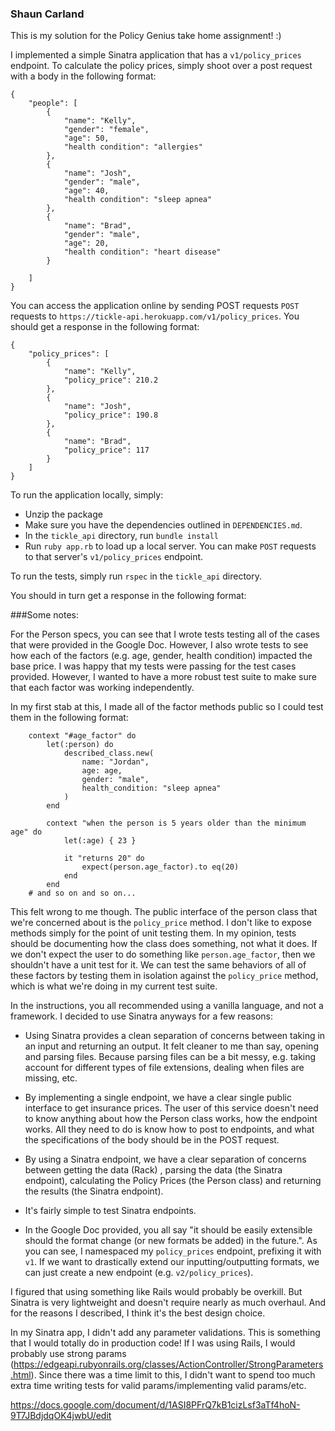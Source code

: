 ### Shaun Carland

This is my solution for the Policy Genius take home assignment! :)

I implemented a simple Sinatra application that has a `v1/policy_prices` endpoint.  To calculate the policy prices, simply shoot over a post request with a body in the following format:

```
{
	"people": [
		{
			"name": "Kelly",
			"gender": "female",
			"age": 50,
			"health condition": "allergies"
		},
		{
			"name": "Josh",
			"gender": "male",
			"age": 40,
			"health condition": "sleep apnea"
		},
		{
			"name": "Brad",
			"gender": "male",
			"age": 20,
			"health condition": "heart disease"
		}

	]
}
```
You can access the application online by sending POST requests `POST` requests to `https://tickle-api.herokuapp.com/v1/policy_prices`.  You should get a response in the following format:


```
{
    "policy_prices": [
        {
            "name": "Kelly",
            "policy_price": 210.2
        },
        {
            "name": "Josh",
            "policy_price": 190.8
        },
        {
            "name": "Brad",
            "policy_price": 117
        }
    ]
}
```

To run the application locally, simply:
- Unzip the package
- Make sure you have the dependencies outlined in `DEPENDENCIES.md`.
- In the `tickle_api` directory, run `bundle install`
- Run `ruby app.rb` to load up a local server.  You can make `POST` requests to that server's `v1/policy_prices` endpoint.

To run the tests, simply run `rspec` in the `tickle_api` directory.

You should in turn get a response in the following format:

###Some notes:

For the Person specs, you can see that I wrote tests testing all of the cases that were provided in the Google Doc.  However, I also wrote tests to see how each of the factors (e.g. age, gender, health condition) impacted the base price.  I was happy that my tests were passing for the test cases provided.  However, I wanted to have a more robust test suite to make sure that each factor was working independently.

In my first stab at this, I made all of the factor methods public so I could test them in the following format:

```
    context "#age_factor" do
        let(:person) do
            described_class.new(
                name: "Jordan",
                age: age,
                gender: "male",
                health_condition: "sleep apnea"
            )
        end

        context "when the person is 5 years older than the minimum age" do
            let(:age) { 23 }

            it "returns 20" do
                expect(person.age_factor).to eq(20)
            end
        end
    # and so on and so on...
```

This felt wrong to me though.  The public interface of the person class that we're concerned about is the `policy_price` method.  I don't like to expose methods simply for the point of unit testing them.  In my opinion, tests should be documenting how the class does something, not what it does.  If we don't expect the user to do something like `person.age_factor`, then we shouldn't have a unit test for it.  We can test the same behaviors of all of these factors by testing them in isolation against the `policy_price` method, which is what we're doing in my current test suite.


In the instructions, you all recommended using a vanilla language, and not a framework.  I decided to use Sinatra anyways for a few reasons:
- Using Sinatra provides a clean separation of concerns between taking in an input and returning an output.  It felt cleaner to me than say, opening and parsing files.  Because parsing files can be a bit messy, e.g. taking account for different types of file extensions, dealing when files are missing, etc.

- By implementing a single endpoint, we have a clear single public interface to get insurance prices.  The user of this service doesn't need to know anything about how the Person class works, how the endpoint works.  All they need to do is know how to post to endpoints, and what the specifications of the body should be in the POST request.

- By using a Sinatra endpoint, we have a clear separation of concerns between getting the data (Rack) , parsing the data (the Sinatra endpoint), calculating the Policy Prices (the Person class) and returning the results (the Sinatra endpoint).

- It's fairly simple to test Sinatra endpoints.

- In the Google Doc provided, you all say "it should be easily extensible should the format change (or new formats be added) in the future.".  As you can see, I namespaced my `policy_prices` endpoint, prefixing it with `v1`.  If we want to drastically extend our inputting/outputting formats, we can just create a new endpoint (e.g. `v2/policy_prices`).

I figured that using something like Rails would probably be overkill.  But Sinatra is very lightweight and doesn't require nearly as much overhaul.  And for the reasons I described, I think it's the best design choice.

In my Sinatra app, I didn't add any parameter validations.  This is something that I would totally do in production code!  If I was using Rails, I would probably use strong params (https://edgeapi.rubyonrails.org/classes/ActionController/StrongParameters.html).  Since there was a time limit to this, I didn't want to spend too much extra time writing tests for valid params/implementing valid params/etc.



https://docs.google.com/document/d/1ASI8PFrQ7kB1cizLsf3aTf4hoN-9T7JBdjdqOK4jwbU/edit

